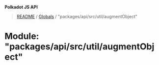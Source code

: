 **Polkadot JS API**

> [README](../README.md) / [Globals](../globals.md) / "packages/api/src/util/augmentObject"

# Module: "packages/api/src/util/augmentObject"
